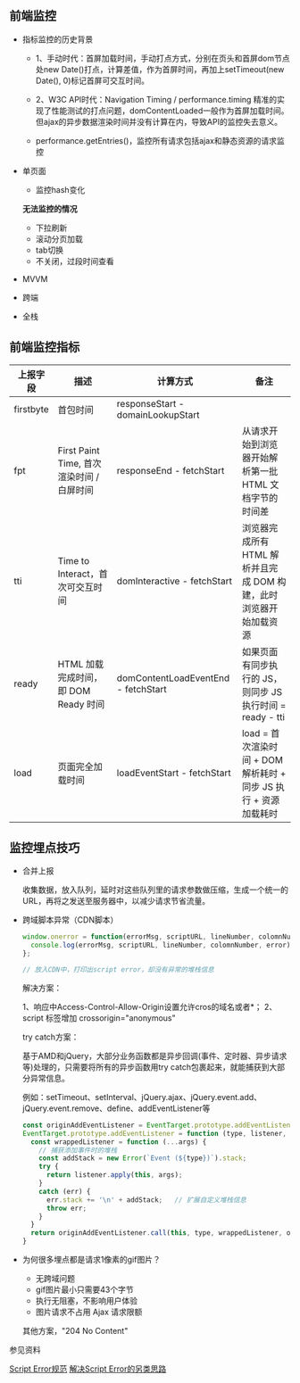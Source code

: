 ## 前端监控

* 指标监控的历史背景

  - 1、手动时代：首屏加载时间，手动打点方式，分别在页头和首屏dom节点处new Date()打点，计算差值，作为首屏时间，再加上setTimeout(new Date(), 0)标记首屏可交互时间。

  - 2、W3C API时代：Navigation Timing / performance.timing 精准的实现了性能测试的打点问题，domContentLoaded一般作为首屏加载时间。但ajax的异步数据渲染时间并没有计算在内，导致API的监控失去意义。

  - performance.getEntries()，监控所有请求包括ajax和静态资源的请求监控

* 单页面

  - 监控hash变化

  **无法监控的情况**

  - 下拉刷新
  - 滚动分页加载
  - tab切换
  - 不关闭，过段时间查看

* MVVM

* 跨端

* 全栈

## 前端监控指标

| 上报字段 |	描述 |	计算方式 |	备注 |
| ------- | ----- | ------- | ---- |
| firstbyte |	首包时间	| responseStart - domainLookupStart	| |
| fpt	 | First Paint Time, 首次渲染时间 / 白屏时间 | 	responseEnd - fetchStart	 | 从请求开始到浏览器开始解析第一批 HTML 文档字节的时间差 |
| tti	 | Time to Interact，首次可交互时间 | 	domInteractive - fetchStart	 | 浏览器完成所有 HTML 解析并且完成 DOM 构建，此时浏览器开始加载资源 |
| ready	| HTML 加载完成时间， 即 DOM Ready 时间	| domContentLoadEventEnd - fetchStart	| 如果页面有同步执行的 JS，则同步 JS 执行时间 = ready - tti |
| load	| 页面完全加载时间	| loadEventStart - fetchStart	| load = 首次渲染时间 + DOM 解析耗时 + 同步 JS 执行 + 资源加载耗时 | 


## 监控埋点技巧

* 合并上报

  收集数据，放入队列，延时对这些队列里的请求参数做压缩，生成一个统一的 URL，再将之发送至服务器中，以减少请求节省流量。

* 跨域脚本异常（CDN脚本）

  ```js
  window.onerror = function(errorMsg, scriptURL, lineNumber, colomnNumber, error) {
    console.log(errorMsg, scriptURL, lineNumber, colomnNumber, error);
  };

  // 放入CDN中，打印出script error，却没有异常的堆栈信息
  ```

  解决方案：

  1、响应中Access-Control-Allow-Origin设置允许cros的域名或者*；
  2、script 标签增加 crossorigin="anonymous"

  try catch方案：

  基于AMD和jQuery，大部分业务函数都是异步回调(事件、定时器、异步请求等)处理的，只需要将所有的异步函数用try catch包裹起来，就能捕获到大部分异常信息。

  例如：setTimeout、setInterval、jQuery.ajax、jQuery.event.add、jQuery.event.remove、define、addEventListener等

  ```js
  const originAddEventListener = EventTarget.prototype.addEventListener;
  EventTarget.prototype.addEventListener = function (type, listener, options) {
    const wrappedListener = function (...args) {
      // 捕获添加事件时的堆栈
      const addStack = new Error(`Event (${type})`).stack;
      try {
        return listener.apply(this, args);
      }
      catch (err) {
        err.stack += '\n' + addStack;   // 扩展自定义堆栈信息
        throw err;
      }
    }
    return originAddEventListener.call(this, type, wrappedListener, options);
  }
  ```

* 为何很多埋点都是请求1像素的gif图片？

  - 无跨域问题
  - gif图片最小只需要43个字节
  - 执行无阻塞，不影响用户体验
  - 图片请求不占用 Ajax 请求限额

  其他方案，"204 No Content"

参见资料

[Script Error规范](https://github.com/BetterJS/badjs-report/issues/3)
[解决Script Error的另类思路](https://cloud.tencent.com/developer/article/1367170)

